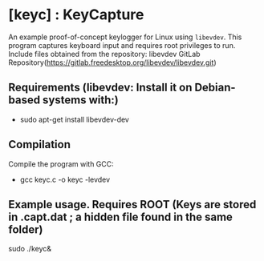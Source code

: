 # [keyc] : KeyCapture

An example proof-of-concept keylogger for Linux using `libevdev`. This program captures keyboard input and requires root privileges to run.
Include files obtained from the repository:
libevdev GitLab Repository(https://gitlab.freedesktop.org/libevdev/libevdev.git)

## Requirements (**libevdev**: Install it on Debian-based systems with:)
- sudo apt-get install libevdev-dev


## Compilation
Compile the program with GCC:

- gcc keyc.c -o keyc -levdev

## Example usage. Requires ROOT (Keys are stored in .capt.dat ; a hidden file found in the same folder)
sudo ./keyc&
